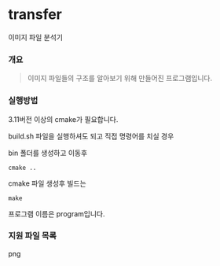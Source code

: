# transfer
이미지 파일 분석기 

### 개요
> 이미지 파일들의 구조를 알아보기 위해 만들어진 프로그램입니다.

### 실행방법

3.11버전 이상의 cmake가 필요합니다.

build.sh 파일을 실행하셔도 되고 
직접 명령어를 치실 경우

bin 폴더를 생성하고 이동후 
```
cmake ..
```
cmake 파일 생성후 빌드는
```
make
```
프로그램 이름은 program입니다.

### 지원 파일 목록
png